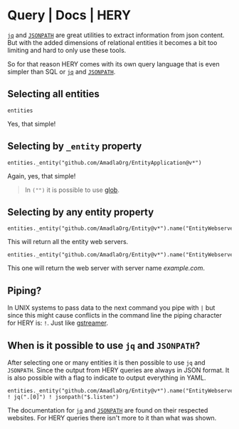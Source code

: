 # Query | Docs | HERY
[`jq`](https://jqlang.github.io/jq/) and [`JSONPATH`](https://jsonpath.com/) are great utilities to extract information from
json content. But with the added dimensions of relational entities it becomes a bit too limiting and hard to only use 
these tools.

So for that reason HERY comes with its own query language that is even simpler than SQL or [`jq`](https://jqlang.github.io/jq/) and [`JSONPATH`](https://jsonpath.com/).

## Selecting all entities
```heryquery
entities
```
Yes, that simple!

## Selecting by `_entity` property
```heryquery
entities._entity("github.com/AmadlaOrg/EntityApplication@v*")
```

Again, yes, that simple!

> In `("")` it is possible to use [glob](https://en.wikipedia.org/wiki/Glob_(programming)).

## Selecting by any entity property
```heryquery
entities._entity("github.com/AmadlaOrg/Entity@v*").name("EntityWebserver")
```
This will return all the entity web servers.

```heryquery
entities._entity("github.com/AmadlaOrg/Entity@v*").name("EntityWebserver").server_name("example.com")
```
This one will return the web server with server name *example.com*.

## Piping?
In UNIX systems to pass data to the next command you pipe with `|` but since this might cause conflicts in the command line 
the piping character for HERY is: `!`. Just like [gstreamer](https://gstreamer.freedesktop.org/).

## When is it possible to use `jq` and `JSONPATH`?
After selecting one or many entities it is then possible to use `jq` and `JSONPATH`. Since the output from HERY queries
are always in JSON format. It is also possible with a flag to indicate to output everything in YAML.

```heryquery
entities._entity("github.com/AmadlaOrg/Entity@v*").name("EntityWebserver") ! jq(".[0]") ! jsonpath("$.listen")
```

The documentation for [`jq`](https://jqlang.github.io/jq/) and [`JSONPATH`](https://jsonpath.com/) are found on their 
respected websites. For HERY queries there isn't more to it than what was shown.
